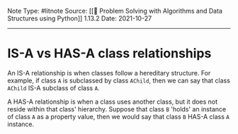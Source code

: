 Note Type: #litnote
Source: [[📖 Problem Solving with Algorithms and Data Structures using Python]] 1.13.2
Date: 2021-10-27

---
# IS-A vs HAS-A class relationships
An IS-A relationship is when classes follow a hereditary structure. For example, if class `A` is subclassed by class `AChild`, then we can say that class `AChild` IS-A subclass of class `A`.

A HAS-A relationship is when a class uses another class, but it does not reside within that class' hierarchy. Suppose that class `B` 'holds' an instance of class `A` as a property value, then we would say that class `B` HAS-A class `A` instance.